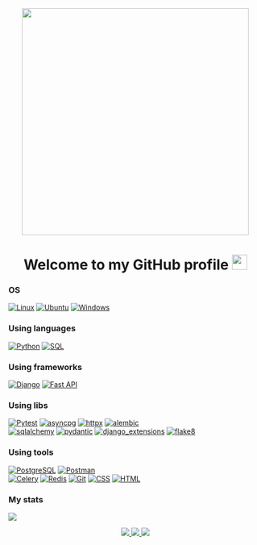 <div id="header" align="center">
  <img src="https://media.giphy.com/media/PI3QGKFN6XZUCMMqJm/giphy.gif" width="450"/>
</div>

<h1 align="center">
  Welcome to my GitHub profile
  <img src="https://media.giphy.com/media/hvRJCLFzcasrR4ia7z/giphy.gif" width="30px"/>
</h1>

<!-- [![Anurag's GitHub stats](https://github-readme-stats.vercel.app/api?username=Abramov0Alexandr&show_icons=true&theme=gruvbox_light)](https://github.com/Abramov0Alexandr?tab=repositories) -->

### OS
[![Linux](https://img.shields.io/badge/linux-3f3fff?style=for-the-badge&logo=Linux&logoColor=white&labelColor=black)](https://github.com/Abramov0Alexandr)
[![Ubuntu](https://img.shields.io/badge/Ubuntu-3f3fff?style=for-the-badge&logo=Ubuntu&logoColor=white&labelColor=black)](https://ubuntu.com/)
[![Windows](https://img.shields.io/badge/Windows-3f3fff?style=for-the-badge&logo=Windows&labelColor=black)](https://github.com/Abramov0Alexandr)

### Using languages
[![Python](https://img.shields.io/badge/-Python-3f3fff?style=for-the-badge&logo=python&logoColor=white&labelColor=black)](https://www.python.org/)
[![SQL](https://img.shields.io/badge/sql-3f3fff?style=for-the-badge&logo=mysql&labelColor=black&logoColor=white)](https://github.com/Abramov0Alexandr)

### Using frameworks
[![Django](https://img.shields.io/badge/django-3f3fff?style=for-the-badge&logo=Django&labelColor=black)](https://www.djangoproject.com/)
[![Fast API](https://img.shields.io/badge/Fast_API-3f3fff?style=for-the-badge&logo=FastAPI&logoColor=white&labelColor=black)](https://fastapi.tiangolo.com/)

### Using libs
[![Pytest](https://img.shields.io/badge/pytest-3f3fff?style=for-the-badge&logo=pytest&logoColor=white&labelColor=black)](https://docs.pytest.org/en/7.4.x/)
[![asyncpg](https://img.shields.io/badge/asyncpg-3f3fff?style=for-the-badge&logo=python&logoColor=white&labelColor=black)](https://magicstack.github.io/asyncpg/current/)
[![httpx](https://img.shields.io/badge/httpx-3f3fff?style=for-the-badge&logo=python&logoColor=white&labelColor=black)](https://www.python-httpx.org/)
[![alembic](https://img.shields.io/badge/alembic-3f3fff?style=for-the-badge&logo=python&logoColor=white&labelColor=black)](https://alembic.sqlalchemy.org/en/latest/)<br>
[![sqlalchemy](https://img.shields.io/badge/sqlalchemy-3f3fff?style=for-the-badge&logo=sqlalchemy&logoColor=white&labelColor=black)](https://www.sqlalchemy.org/)
[![pydantic](https://img.shields.io/badge/pydantic-3f3fff?style=for-the-badge&logo=pydantic&logoColor=white&labelColor=black)](https://docs.pydantic.dev/latest/)
[![django_extensions](https://img.shields.io/badge/django_extensions-3f3fff?style=for-the-badge&logo=python&logoColor=white&labelColor=black)](https://django-extensions.readthedocs.io/en/latest/)
[![flake8](https://img.shields.io/badge/flake8-3f3fff?style=for-the-badge&logo=python&logoColor=white&labelColor=black)](https://flake8.pycqa.org/en/latest/)

### Using tools
[![PostgreSQL](https://img.shields.io/badge/Postgresql-3f3fff?style=for-the-badge&logo=Postgresql&logoColor=white&labelColor=black)](https://www.postgresql.org/)
[![Postman](https://img.shields.io/badge/Postman-3f3fff?style=for-the-badge&logo=Postman&logoColor=white&labelColor=black)](https://www.postman.com/)<br>
[![Celery](https://img.shields.io/badge/celery-white?style=for-the-badge&logo=celery&logoColor=white&labelColor=black&color=3f3fff)](https://docs.celeryq.dev/en/stable/)
[![Redis](https://img.shields.io/badge/redis-white?style=for-the-badge&logo=redis&logoColor=white&labelColor=black&color=3f3fff)](https://redis.io/)
[![Git](https://img.shields.io/badge/GIT-3f3fff?style=for-the-badge&logo=GIT&logoColor=white&labelColor=black)](https://github.com/Abramov0Alexandr)
[![CSS](https://img.shields.io/badge/CSS-3f3fff?style=for-the-badge&logo=CSS3&logoColor=white&labelColor=black)](https://github.com/Abramov0Alexandr)
[![HTML](https://img.shields.io/badge/HTML-3f3fff?style=for-the-badge&logo=HTML5&logoColor=white&labelColor=black)](https://github.com/Abramov0Alexandr)

### My stats
![](https://komarev.com/ghpvc/?username=Abramov0Alexandr&color=3f3fff&style=for-the-badge)
<p align="center">
  <a href="https://github.com/Abramov0Alexandr">
    <img src="http://github-profile-summary-cards.vercel.app/api/cards/profile-details?username=Abramov0Alexandr&theme=transparent" />
  </a>
  <a href="https://github.com/Abramov0Alexandr">
    <img src="https://github-readme-streak-stats.herokuapp.com/?user=Abramov0Alexandr&hide_border=true&card_width=338&theme=transparent" />
  </a>
  <a href="https://github.com/Abramov0Alexandr">
    <img src="http://github-profile-summary-cards.vercel.app/api/cards/stats?username=Abramov0Alexandr&theme=transparent" />
  </a>

</p>

<!--
**Abramov0Alexandr/Abramov0Alexandr** is a ✨ _special_ ✨ repository because its `README.md` (this file) appears on your GitHub profile.

Here are some ideas to get you started:

- 🔭 I’m currently working on ...
- 🌱 I’m currently learning ...
- 👯 I’m looking to collaborate on ...
- 🤔 I’m looking for help with ...
- 💬 Ask me about ...
- 📫 How to reach me: ...
- 😄 Pronouns: ...
- ⚡ Fun fact: ...

https://media.giphy.com/media/PI3QGKFN6XZUCMMqJm/giphy.gif
-->

